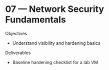 # 07 — Network Security Fundamentals

Objectives
- Understand visibility and hardening basics

Deliverables
- Baseline hardening checklist for a lab VM
